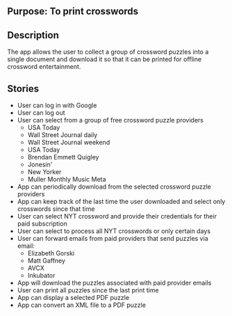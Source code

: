 ## Purpose: To print crosswords

## Description

The app allows the user to collect a group of crossword puzzles into a single document and download it so that it can be printed for offline crossword entertainment.

## Stories

- User can log in with Google
- User can log out
- User can select from a group of free crossword puzzle providers
  * USA Today
  * Wall Street Journal daily
  * Wall Street Journal weekend
  * USA Today
  * Brendan Emmett Quigley
  * Jonesin'
  * New Yorker
  * Muller Monthly Music Meta
- App can periodically download from the selected crossword puzzle providers
- App can keep track of the last time the user downloaded and select only crosswords since that time
- User can select NYT crossword and provide their credentials for their paid subscription
- User can select to process all NYT crosswords or only certain days
- User can forward emails from paid providers that send puzzles via email:
  * Elizabeth Gorski
  * Matt Gaffney
  * AVCX
  * Inkubator
- App will download the puzzles associated with paid provider emails
- User can print all puzzles since the last print time
- App can display a selected PDF puzzle
- App can convert an XML file to a PDF puzzle
